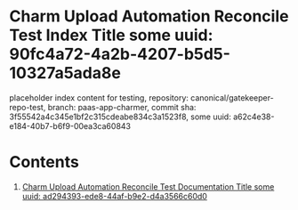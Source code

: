 # Charm Upload Automation Reconcile Test Index Title some uuid: 90fc4a72-4a2b-4207-b5d5-10327a5ada8e
 placeholder index content for testing,  repository: canonical/gatekeeper-repo-test,  branch: paas-app-charmer,  commit sha: 3f55542a4c345e1bf2c315cdeabe834c3a1523f8,  some uuid: a62c4e38-e184-40b7-b6f9-00ea3ca60843

# Contents

1. [Charm Upload Automation Reconcile Test Documentation Title some uuid: ad294393-ede8-44af-b9e2-d4a3566c60d0](doc.md)